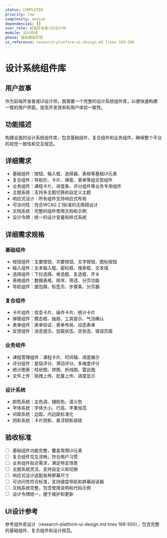 ```yaml
---
status: COMPLETED
priority: low
complexity: medium
dependencies: []
user_role: 前端开发者/UI设计师
module: 设计系统
phase: 基础建设阶段
ui_reference: research-platform-ui-design.md lines 169-500
---
```


# 设计系统组件库

## 用户故事
作为前端开发者或UI设计师，我需要一个完整的设计系统组件库，以便快速构建一致的用户界面，提高开发效率和用户体验一致性。

## 功能描述
构建全面的设计系统组件库，包含基础组件、复合组件和业务组件，确保整个平台的视觉一致性和交互规范。

## 详细需求
- 基础组件：按钮、输入框、选择器、表格等基础UI元素
- 复合组件：导航栏、卡片、弹窗、表单等组合型组件
- 业务组件：课程卡片、进度条、评分组件等业务专用组件
- 主题系统：支持多主题切换和自定义主题
- 响应式设计：所有组件支持响应式布局
- 可访问性：符合WCAG 2.1标准的无障碍设计
- 文档系统：完整的组件使用文档和示例
- 设计令牌：统一的设计变量和样式系统

## 详细需求规格
### 基础组件
- 按钮组件：主要按钮、次要按钮、文字按钮、图标按钮
- 输入组件：文本输入框、密码框、搜索框、文本域
- 选择组件：下拉选择、单选框、复选框、开关
- 表格组件：数据表格、排序、筛选、分页功能
- 导航组件：面包屑、标签页、步骤条、分页器

### 复合组件
- 卡片组件：信息卡片、操作卡片、统计卡片
- 弹窗组件：模态框、抽屉、工具提示、气泡确认
- 表单组件：表单验证、表单布局、动态表单
- 反馈组件：消息提示、加载状态、空状态、错误页面

### 业务组件
- 课程管理组件：课程卡片、时间轴、进度展示
- 评分组件：星级评分、滑动评分、多维度评分
- 统计图表：柱状图、饼图、折线图、雷达图
- 文件上传：拖拽上传、批量上传、进度显示

### 设计系统
- 颜色系统：主色调、辅助色、语义色
- 字体系统：字体大小、行高、字重规范
- 间距系统：边距、内边距标准化
- 阴影系统：卡片阴影、悬浮阴影层级

## 验收标准
- [ ] 基础组件功能完整，覆盖常用UI元素
- [ ] 复合组件交互流畅，符合用户习惯
- [ ] 业务组件贴合需求，满足特定场景
- [ ] 主题系统灵活，支持自定义和切换
- [ ] 响应式设计适配各种屏幕尺寸
- [ ] 可访问性符合标准，支持键盘导航和屏幕阅读器
- [ ] 文档系统完整，包含使用说明和代码示例
- [ ] 设计令牌统一，便于维护和更新

## UI设计参考
参考组件库设计（research-platform-ui-design.md lines 169-500），包含完整的基础组件、复合组件和设计规范。